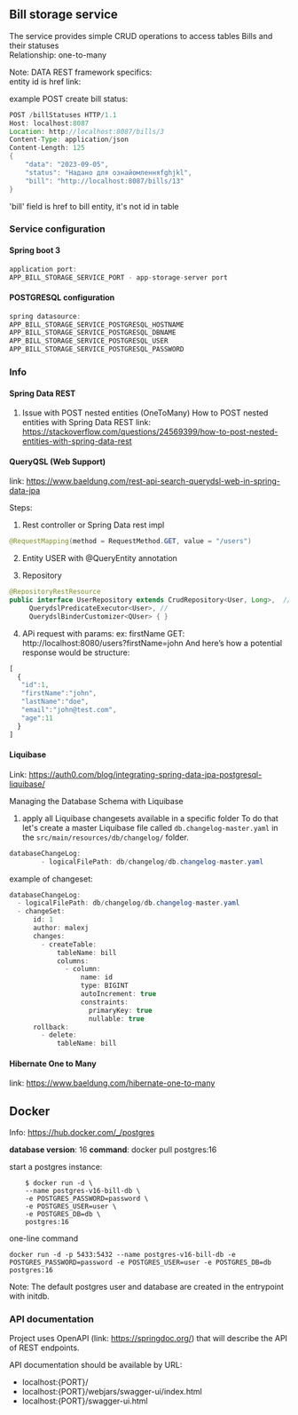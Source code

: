 ## Bill storage service

The service provides simple CRUD operations to access tables Bills and their statuses <br>
Relationship: one-to-many

Note: 
DATA REST framework specifics:<br>
entity id is href link:

example POST create bill status:
```java
POST /billStatuses HTTP/1.1
Host: localhost:8087
Location: http://localhost:8087/bills/3
Content-Type: application/json
Content-Length: 125
{
    "data": "2023-09-05",
    "status": "Надано для ознайомленняfghjkl",
    "bill": "http://localhost:8087/bills/13"
}
```
'bill' field is href to bill entity, it's not id in table

### Service configuration

#### Spring boot 3
```java
application port:
APP_BILL_STORAGE_SERVICE_PORT - app-storage-server port
```

#### POSTGRESQL configuration
```java
spring datasource:
APP_BILL_STORAGE_SERVICE_POSTGRESQL_HOSTNAME
APP_BILL_STORAGE_SERVICE_POSTGRESQL_DBNAME
APP_BILL_STORAGE_SERVICE_POSTGRESQL_USER
APP_BILL_STORAGE_SERVICE_POSTGRESQL_PASSWORD
```

### Info

#### Spring Data REST

1. Issue with POST nested entities (OneToMany)
How to POST nested entities with Spring Data REST
link: https://stackoverflow.com/questions/24569399/how-to-post-nested-entities-with-spring-data-rest


#### QueryQSL (Web Support)
link: https://www.baeldung.com/rest-api-search-querydsl-web-in-spring-data-jpa

Steps:
1. Rest controller or Spring Data rest impl
```java
@RequestMapping(method = RequestMethod.GET, value = "/users")
```
2. Entity USER with @QueryEntity annotation

3. Repository
```java
@RepositoryRestResource
public interface UserRepository extends CrudRepository<User, Long>,  //
     QuerydslPredicateExecutor<User>, //
     QuerydslBinderCustomizer<QUser> { }
```
4. APi request with params: ex: firstName
GET: http://localhost:8080/users?firstName=john
And here’s how a potential response would be structure:
```javascript
[
  {
   "id":1,
   "firstName":"john",
   "lastName":"doe",
   "email":"john@test.com",
   "age":11
  }
]
```

#### Liquibase

Link: https://auth0.com/blog/integrating-spring-data-jpa-postgresql-liquibase/ <br>

Managing the Database Schema with Liquibase
1. apply all Liquibase changesets available in a specific folder
   To do that let's create a master Liquibase file called `db.changelog-master.yaml`
    in the `src/main/resources/db/changelog/` folder. <br>

```java 
databaseChangeLog:
        - logicalFilePath: db/changelog/db.changelog-master.yaml
```

example of changeset:
```java
databaseChangeLog:
  - logicalFilePath: db/changelog/db.changelog-master.yaml
  - changeSet:
      id: 1
      author: malexj
      changes:
        - createTable:
            tableName: bill
            columns:
              - column:
                  name: id
                  type: BIGINT
                  autoIncrement: true
                  constraints:
                    primaryKey: true
                    nullable: true
      rollback:
        - delete:
            tableName: bill
```

#### Hibernate One to Many
link: https://www.baeldung.com/hibernate-one-to-many


## Docker

Info: https://hub.docker.com/_/postgres

**database version**: 16
**command**: docker pull postgres:16

start a postgres instance:

```
    $ docker run -d \
    --name postgres-v16-bill-db \
    -e POSTGRES_PASSWORD=password \
    -e POSTGRES_USER=user \
    -e POSTGRES_DB=db \
    postgres:16
```

one-line command

```
docker run -d -p 5433:5432 --name postgres-v16-bill-db -e POSTGRES_PASSWORD=password -e POSTGRES_USER=user -e POSTGRES_DB=db postgres:16
```

Note:
The default postgres user and database are created in the entrypoint with initdb.

### API documentation

Project uses OpenAPI (link: https://springdoc.org/) that will describe the API
of REST endpoints.

API documentation should be available by URL:

* localhost:{PORT}/
* localhost:{PORT}/webjars/swagger-ui/index.html
* localhost:{PORT}/swagger-ui.html